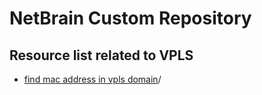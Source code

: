 # NetBrain Custom Repository

## Resource list related to VPLS


* [find mac address in vpls domain](find%20mac%20address%20in%20vpls%20domain)/
